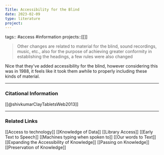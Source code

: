 ```yaml
---
Title: Accessibility for the Blind
date: 2023-02-09
type: literature
project:
---
```

tags:: #access #information
projects::[[]]

> Other changes are related to material for the blind, sound recordings, music, etc., also for the purpose of achieving greater conformity in establishing the headings, a few rules were also changed

Nice that they've added accessibility for the blind, however considering this was in 1988, it feels like it took them awhile to properly including these kinds of material.

---
### Citational Information

[[@shivkumarClayTabletsWeb2013]]

---

### Related Links

[[Access to technology]]
[[Knowledge of Data]]
[[Library Access]]
[[Early Text to Speech]]
[[Machines typing when spoken to]]
[[Our words to Text]]
[[Expanding the Accessibility of Knowledge]]
[[Passing on Knowledge]]
[[Preservation of Knowledge]]